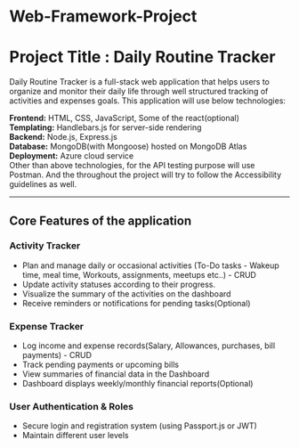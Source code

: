 # Web-Framework-Project

# Project Title : Daily Routine Tracker

Daily Routine Tracker is a full-stack web application that helps users to organize and monitor their daily life through well structured tracking of activities and expenses goals. This application will use below technologies:

**Frontend:** HTML, CSS, JavaScript, Some of the react(optional)  
**Templating:** Handlebars.js for server-side rendering  
**Backend:** Node.js, Express.js  
**Database:** MongoDB(with Mongoose) hosted on MongoDB Atlas  
**Deployment:** Azure cloud service  
Other than above technologies, for the API testing purpose will use Postman. And the throughout the project will try to follow the Accessibility guidelines as well.

---
## Core Features of the application

### Activity Tracker
- Plan and manage daily or occasional activities (To-Do tasks - Wakeup time, meal time, Workouts, assignments, meetups etc..) - CRUD  
- Update activity statuses according to their progress.  
- Visualize the summary of the activities on the dashboard  
- Receive reminders or notifications for pending tasks(Optional)  

### Expense Tracker
- Log income and expense records(Salary, Allowances, purchases, bill payments) - CRUD  
- Track pending payments or upcoming bills  
- View summaries of financial data in the Dashboard  
- Dashboard displays weekly/monthly financial reports(Optional)  
 
### User Authentication & Roles
- Secure login and registration system (using Passport.js or JWT)  
- Maintain different user levels
